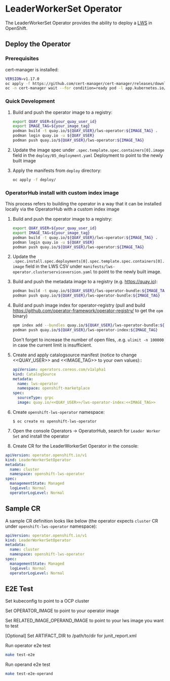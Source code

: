 # LeaderWorkerSet Operator

The LeaderWorkerSet Operator provides the ability to deploy a
[LWS](https://github.com/openshift/kubernetes-sigs-lws) in OpenShift.

## Deploy the Operator

### Prerequisites

cert-manager is installed:

```sh
VERSION=v1.17.0
oc apply -f https://github.com/cert-manager/cert-manager/releases/download/$VERSION/cert-manager.yaml
oc -n cert-manager wait --for condition=ready pod -l app.kubernetes.io/instance=cert-manager --timeout=2m

```

### Quick Development

1. Build and push the operator image to a registry:
   ```sh
   export QUAY_USER=${your_quay_user_id}
   export IMAGE_TAG=${your_image_tag}
   podman build -t quay.io/${QUAY_USER}/lws-operator:${IMAGE_TAG} .
   podman login quay.io -u ${QUAY_USER}
   podman push quay.io/${QUAY_USER}/lws-operator:${IMAGE_TAG}
   ```

2. Update the image spec under `.spec.template.spec.containers[0].image` field in the `deploy/05_deployment.yaml` Deployment to point to the newly built image

3. Apply the manifests from `deploy` directory:
   ```sh
   oc apply -f deploy/
   ```

### OperatorHub install with custom index image

This process refers to building the operator in a way that it can be installed locally via the OperatorHub with a custom index image

1. Build and push the operator image to a registry:
   ```sh
   export QUAY_USER=${your_quay_user_id}
   export IMAGE_TAG=${your_image_tag}
   podman build -t quay.io/${QUAY_USER}/lws-operator:${IMAGE_TAG} .
   podman login quay.io -u ${QUAY_USER}
   podman push quay.io/${QUAY_USER}/lws-operator:${IMAGE_TAG}
   ```

2. Update the `.spec.install.spec.deployments[0].spec.template.spec.containers[0].image` field in the LWS CSV under `manifests/lws-operator.clusterserviceversion.yaml` to point to the newly built image.

3. Build and push the metadata image to a registry (e.g. https://quay.io):
   ```sh
   podman build -t quay.io/${QUAY_USER}/lws-operator-bundle:${IMAGE_TAG} -f bundle.Dockerfile .
   podman push quay.io/${QUAY_USER}/lws-operator-bundle:${IMAGE_TAG}
   ```

4. Build and push image index for operator-registry (pull and build https://github.com/operator-framework/operator-registry/ to get the `opm` binary)
   ```sh
   opm index add --bundles quay.io/${QUAY_USER}/lws-operator-bundle:${IMAGE_TAG} --tag quay.io/${QUAY_USER}/lws-operator-index:${IMAGE_TAG}
   podman push quay.io/${QUAY_USER}/lws-operator-index:${IMAGE_TAG}
   ```

   Don't forget to increase the number of open files, .e.g. `ulimit -n 100000` in case the current limit is insufficient.

5. Create and apply catalogsource manifest (notice to change <<QUAY_USER>> and <<IMAGE_TAG>> to your own values)::
   ```yaml
   apiVersion: operators.coreos.com/v1alpha1
   kind: CatalogSource
   metadata:
     name: lws-operator
     namespace: openshift-marketplace
   spec:
     sourceType: grpc
     image: quay.io/<<QUAY_USER>>/lws-operator-index:<<IMAGE_TAG>>
   ```

6. Create `openshift-lws-operator` namespace:
   ```
   $ oc create ns openshift-lws-operator
   ```

7. Open the console Operators -> OperatorHub, search for  `Leader Worker Set` and install the operator

8. Create CR for the LeaderWorkerSet Operator in the console:
```yaml
apiVersion: operator.openshift.io/v1
kind: LeaderWorkerSetOperator
metadata:
  name: cluster
  namespace: openshift-lws-operator
spec:
  managementState: Managed
  logLevel: Normal
  operatorLogLevel: Normal
```

## Sample CR

A sample CR definition looks like below (the operator expects `cluster` CR under `openshift-lws-operator` namespace):

```yaml
apiVersion: operator.openshift.io/v1
kind: LeaderWorkerSetOperator
metadata:
  name: cluster
  namespace: openshift-lws-operator
spec:
  managementState: Managed
  logLevel: Normal
  operatorLogLevel: Normal
```

## E2E Test
Set kubeconfig to point to a OCP cluster

Set OPERATOR_IMAGE to point to your operator image

Set RELATED_IMAGE_OPERAND_IMAGE to point to your lws image you want to test

[Optional] Set ARTIFACT_DIR to /path/to/dir for junit_report.xml

Run operator e2e test
```sh
make test-e2e
```
Run operand e2e test
```sh
make test-e2e-operand
```